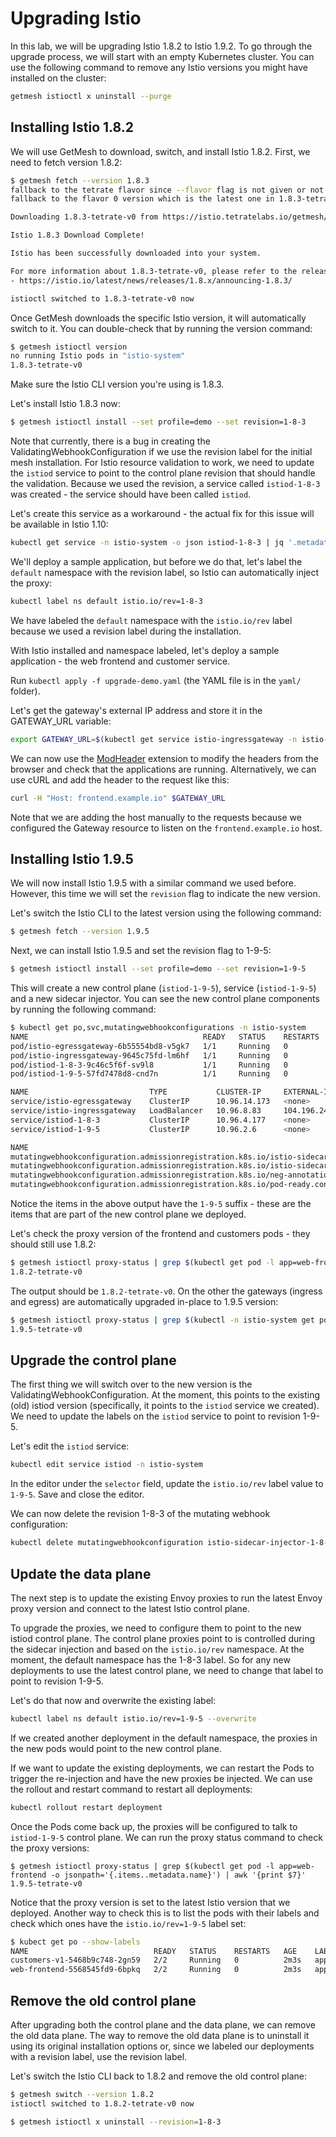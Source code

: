 # Upgrading Istio

In this lab, we will be upgrading Istio 1.8.2 to Istio 1.9.2. To go through the upgrade process, we will start with an empty Kubernetes cluster. You can use the following command to remove any Istio versions you might have installed on the cluster:

```sh
getmesh istioctl x uninstall --purge
```

## Installing Istio 1.8.2

We will use GetMesh to download, switch, and install Istio 1.8.2. First, we need to fetch version 1.8.2:

```sh
$ getmesh fetch --version 1.8.3
fallback to the tetrate flavor since --flavor flag is not given or not supported
fallback to the flavor 0 version which is the latest one in 1.8.3-tetrate

Downloading 1.8.3-tetrate-v0 from https://istio.tetratelabs.io/getmesh/files/istio-1.8.3-tetrate-v0-linux-amd64.tar.gz ...

Istio 1.8.3 Download Complete!

Istio has been successfully downloaded into your system.

For more information about 1.8.3-tetrate-v0, please refer to the release notes:
- https://istio.io/latest/news/releases/1.8.x/announcing-1.8.3/

istioctl switched to 1.8.3-tetrate-v0 now
```

Once GetMesh downloads the specific Istio version, it will automatically switch to it. You can double-check that by running the version command:

```sh
$ getmesh istioctl version
no running Istio pods in "istio-system"
1.8.3-tetrate-v0
``` 

Make sure the Istio CLI version you're using is 1.8.3.

Let's install Istio 1.8.3 now:

```sh
$ getmesh istioctl install --set profile=demo --set revision=1-8-3
```

Note that currently, there is a bug in creating the ValidatingWebhookConfiguration if we use the revision label for the initial mesh installation.  For Istio resource validation to work, we need to update the `istiod` service to point to the control plane revision that should handle the validation. Because we used the revision, a service called `istiod-1-8-3` was created - the service should have been called `istiod`. 

Let's create this service as a workaround - the actual fix for this issue will be available in Istio 1.10:

```sh
kubectl get service -n istio-system -o json istiod-1-8-3 | jq '.metadata.name = "istiod" | del(.spec.clusterIP, .spec.clusterIPs, .metadata.labels."istio.io/rev")' | kubectl apply -f -
```

We'll deploy a sample application, but before we do that, let's label the `default` namespace with the revision label, so Istio can automatically inject the proxy:

```sh
kubectl label ns default istio.io/rev=1-8-3
```

We have labeled the `default` namespace with the `istio.io/rev` label because we used a revision label during the installation. 

With Istio installed and namespace labeled, let's deploy a sample application - the web frontend and customer service.

Run `kubectl apply -f upgrade-demo.yaml` (the YAML file is in the `yaml/` folder).

Let's get the gateway's external IP address and store it in the GATEWAY_URL variable:

```sh
export GATEWAY_URL=$(kubectl get service istio-ingressgateway -n istio-system -o jsonpath='{.status.loadBalancer.ingress[0].ip}')
```

We can now use the [ModHeader](https://chrome.google.com/webstore/detail/modheader/idgpnmonknjnojddfkpgkljpfnnfcklj?hl=en) extension to modify the headers from the browser and check that the applications are running. Alternatively, we can use cURL and add the header to the request like this:

```sh
curl -H "Host: frontend.example.io" $GATEWAY_URL
```

Note that we are adding the host manually to the requests because we configured the Gateway resource to listen on the `frontend.example.io` host.

## Installing Istio 1.9.5

We will now install Istio 1.9.5 with a similar command we used before. However, this time we will set the `revision` flag to indicate the new version.

Let's switch the Istio CLI to the latest version using the following command:

```sh
$ getmesh fetch --version 1.9.5
```

Next, we can install Istio 1.9.5 and set the revision flag to 1-9-5:

```sh
$ getmesh istioctl install --set profile=demo --set revision=1-9-5
```

This will create a new control plane (`istiod-1-9-5`), service (`istiod-1-9-5`) and a new sidecar injector. You can see the new control plane components by running the following command:

```sh
$ kubectl get po,svc,mutatingwebhookconfigurations -n istio-system
NAME                                       READY   STATUS    RESTARTS   AGE
pod/istio-egressgateway-6b55554bd8-v5gk7   1/1     Running   0          7m
pod/istio-ingressgateway-9645c75fd-lm6hf   1/1     Running   0          26s
pod/istiod-1-8-3-9c46c5f6f-sv9l8           1/1     Running   0          7m17s
pod/istiod-1-9-5-57fd7478d8-cnd7n          1/1     Running   0          35s

NAME                           TYPE           CLUSTER-IP     EXTERNAL-IP       PORT(S)                                                                                      AGE
service/istio-egressgateway    ClusterIP      10.96.14.173   <none>            80/TCP,443/TCP,15443/TCP                                                                     6m59s
service/istio-ingressgateway   LoadBalancer   10.96.8.83     104.196.241.137   15021:32678/TCP,80:31777/TCP,443:32524/TCP,31400:32358/TCP,15443:32069/TCP,15012:31485/TCP   6m59s
service/istiod-1-8-3           ClusterIP      10.96.4.177    <none>            15010/TCP,15012/TCP,443/TCP,15014/TCP                                                        7m17s
service/istiod-1-9-5           ClusterIP      10.96.2.6      <none>            15010/TCP,15012/TCP,443/TCP,15014/TCP                                                        35s

NAME                                                                                                                WEBHOOKS   AGE
mutatingwebhookconfiguration.admissionregistration.k8s.io/istio-sidecar-injector-1-8-3                              1          7m17s
mutatingwebhookconfiguration.admissionregistration.k8s.io/istio-sidecar-injector-1-9-5                              1          35s
mutatingwebhookconfiguration.admissionregistration.k8s.io/neg-annotation.config.common-webhooks.networking.gke.io   1          3h1m
mutatingwebhookconfiguration.admissionregistration.k8s.io/pod-ready.config.common-webhooks.networking.gke.io        1          3h1m
```

Notice the items in the above output have the `1-9-5` suffix - these are the items that are part of the new control plane we deployed.

Let's check the proxy version of the frontend and customers pods - they should still use 1.8.2:

```sh
$ getmesh istioctl proxy-status | grep $(kubectl get pod -l app=web-frontend -o jsonpath='{.items..metadata.name}') | awk '{print $7}'
1.8.2-tetrate-v0
```

The output should be `1.8.2-tetrate-v0`. On the other the gateways (ingress and egress) are automatically upgraded in-place to 1.9.5 version:

```sh
$ getmesh istioctl proxy-status | grep $(kubectl -n istio-system get pod -l app=istio-ingressgateway -o jsonpath='{.items..metadata.name}') | awk '{print $7}'
1.9.5-tetrate-v0
```

## Upgrade the control plane 

The first thing we will switch over to the new version is the ValidatingWebhookConfiguration. At the moment, this points to the existing (old) istiod version (specifically, it points to the `istiod` service we created). We need to update the labels on the `istiod` service to point to revision 1-9-5.

Let's edit the `istiod` service:

```sh
kubectl edit service istiod -n istio-system
```

In the editor under the `selector` field, update the `istio.io/rev` label value to `1-9-5`. Save and close the editor.

We can now delete the revision 1-8-3 of the mutating webhook configuration:

```sh
kubectl delete mutatingwebhookconfiguration istio-sidecar-injector-1-8-3
```

## Update the data plane

The next step is to update the existing Envoy proxies to run the latest Envoy proxy version and connect to the latest Istio control plane.

To upgrade the proxies, we need to configure them to point to the new istiod control plane. The control plane proxies point to is controlled during the sidecar injection and based on the `istio.io/rev` namespace. At the moment, the default namespace has the 1-8-3 label. So for any new deployments to use the latest control plane, we need to change that label to point to revision 1-9-5.

Let's do that now and overwrite the existing label:

```sh
kubectl label ns default istio.io/rev=1-9-5 --overwrite
```

If we created another deployment in the default namespace, the proxies in the new pods would point to the new control plane. 

If we want to update the existing deployments, we can restart the Pods to trigger the re-injection and have the new proxies be injected. We can use the rollout and restart command to restart all deployments:

```sh
kubectl rollout restart deployment
```

Once the Pods come back up, the proxies will be configured to talk to `istiod-1-9-5` control plane. We can run the proxy status command to check the proxy versions:

```
$ getmesh istioctl proxy-status | grep $(kubectl get pod -l app=web-frontend -o jsonpath='{.items..metadata.name}') | awk '{print $7}'
1.9.5-tetrate-v0
```

Notice that the proxy version is set to the latest Istio version that we deployed. Another way to check this is to list the pods with their labels and check which ones have the `istio.io/rev=1-9-5` label set:

```sh
$ kubect get po --show-labels
NAME                            READY   STATUS    RESTARTS   AGE    LABELS
customers-v1-5468b9c748-2gn59   2/2     Running   0          2m3s   app=customers,istio.io/rev=1-9-5,pod-template-hash=5468b9c748,security.istio.io/tlsMode=istio,service.istio.io/canonical-name=customers,service.istio.io/canonical-revision=v1,version=v1
web-frontend-5568545fd9-6bpkq   2/2     Running   0          2m3s   app=web-frontend,istio.io/rev=1-9-5,pod-template-hash=5568545fd9,security.istio.io/tlsMode=istio,service.istio.io/canonical-name=web-frontend,service.istio.io/canonical-revision=v1,version=v1
```

## Remove the old control plane

After upgrading both the control plane and the data plane, we can remove the old data plane. The way to remove the old data plane is to uninstall it using its original installation options or, since we labeled our deployments with a revision label, use the revision label.

Let's switch the Istio CLI back to 1.8.2 and remove the old control plane:

```sh
$ getmesh switch --version 1.8.2
istioctl switched to 1.8.2-tetrate-v0 now

$ getmesh istioctl x uninstall --revision=1-8-3
```